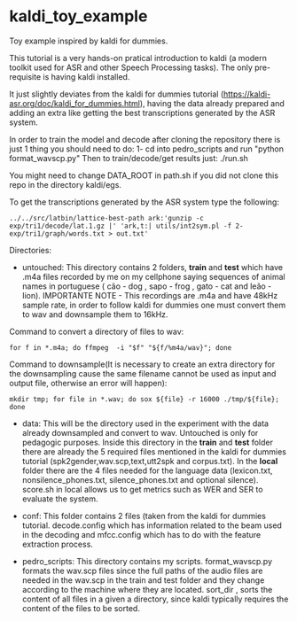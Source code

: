 # kaldi_toy_example
Toy example inspired by kaldi for dummies.

This tutorial is a very hands-on pratical introduction to kaldi (a modern toolkit used for ASR and other Speech Processing tasks). The only pre-requisite is having kaldi installed. 

It just slightly deviates from the kaldi for dummies tutorial (https://kaldi-asr.org/doc/kaldi_for_dummies.html), having the data already prepared and adding an extra like getting the best transcriptions generated by the ASR system.

In order to train the model and decode after cloning the repository there is just 1 thing you should need to do:
1- cd into pedro_scripts and run "python format_wavscp.py"
Then to  train/decode/get results just: ./run.sh

You might need to change DATA_ROOT in path.sh if you did not clone this repo in the directory kaldi/egs.

To get the transcriptions generated by the ASR system type the following:

```
../../src/latbin/lattice-best-path ark:'gunzip -c exp/tri1/decode/lat.1.gz |' 'ark,t:| utils/int2sym.pl -f 2- exp/tri1/graph/words.txt > out.txt'
```

Directories:

- untouched: This directory contains 2 folders, **train** and **test** which have .m4a files recorded by me on my cellphone saying sequences of animal names in portuguese ( cão - dog , sapo - frog , gato - cat and leão - lion). IMPORTANTE NOTE - This recordings are .m4a and have 48kHz sample rate, in order to follow kaldi for dummies one must convert them to wav and downsample them to 16kHz.

Command to convert a directory of files to wav: 
```
for f in *.m4a; do ffmpeg  -i "$f" "${f/%m4a/wav}"; done
```

Command to downsample(It is necessary to create an extra directory for the downsampling cause the same filename cannot be used as input and output file, otherwise an error will happen): 
```
mkdir tmp; for file in *.wav; do sox ${file} -r 16000 ./tmp/${file}; done 
```

- data: This will be the directory used in the experiment with the data already downsampled and convert to wav. Untouched is only for pedagogic purposes. Inside this directory in the **train** and **test** folder there are already the 5 required files mentioned in the kaldi for dummies tutorial (spk2gender,wav.scp,text,utt2spk and corpus.txt). In the **local** folder there are the 4 files needed for the language data (lexicon.txt, nonsilence_phones.txt, silence_phones.txt and optional silence). score.sh in local allows us to get metrics such as WER and SER to evaluate the system.

- conf: This folder contains 2 files (taken from the kaldi for dummies tutorial. decode.config which has information related to the beam used in the decoding and mfcc.config which has to do with the feature extraction process.

- pedro_scripts: This directory contains my scripts. format_wavscp.py formats the wav.scp files since the full paths of the audio files are needed in the wav.scp in the train and test folder and they change according to the machine where they are located. sort_dir , sorts the content of all files in a given a directory, since kaldi typically requires the content of the files to be sorted.
